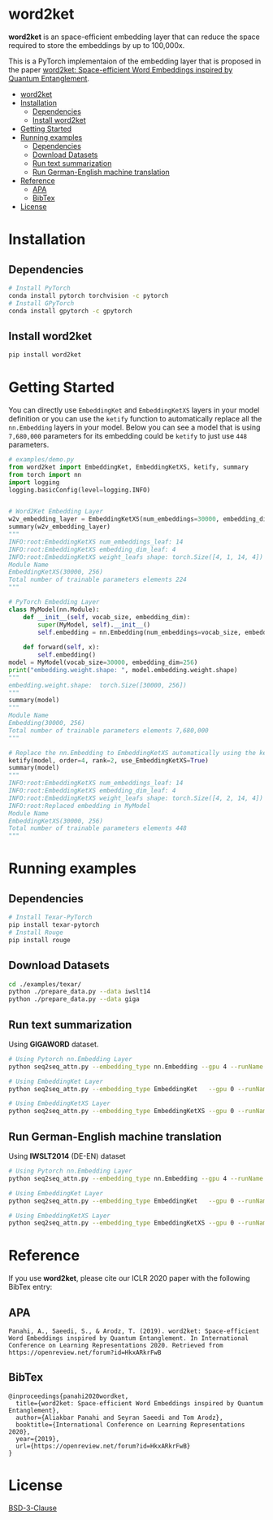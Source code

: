 # word2ket
**word2ket** is an space-efficient embedding layer that can reduce the space required to store the embeddings by up to 100,000x.

This is a PyTorch implementaion of the embedding layer that is proposed in the paper [word2ket: Space-efficient Word Embeddings inspired by Quantum Entanglement](https://arxiv.org/abs/1911.04975). 

- [word2ket](#word2ket)
- [Installation](#installation)
  - [Dependencies](#dependencies)
  - [Install word2ket](#install-word2ket)
- [Getting Started](#getting-started)
- [Running examples](#running-examples)
  - [Dependencies](#dependencies-1)
  - [Download Datasets](#download-datasets)
  - [Run text summarization](#run-text-summarization)
  - [Run German-English machine translation](#run-german-english-machine-translation)
- [Reference](#reference)
  - [APA](#apa)
  - [BibTex](#bibtex)
- [License](#license)

# Installation
## Dependencies
```bash
# Install PyTorch
conda install pytorch torchvision -c pytorch
# Install GPyTorch
conda install gpytorch -c gpytorch
```
## Install word2ket
```bash
pip install word2ket
```
# Getting Started
You can directly use `EmbeddingKet` and `EmbeddingKetXS` layers in your model definition or you can use the `ketify` function to automatically replace all the `nn.Embedding` layers in your model. Below you can see a model that is using `7,680,000` parameters for its embedding could be `ketify` to just use `448` parameters.

```python
# examples/demo.py 
from word2ket import EmbeddingKet, EmbeddingKetXS, ketify, summary
from torch import nn
import logging
logging.basicConfig(level=logging.INFO)


# Word2Ket Embedding Layer
w2v_embedding_layer = EmbeddingKetXS(num_embeddings=30000, embedding_dim=256, order=4, rank=1)
summary(w2v_embedding_layer)
"""
INFO:root:EmbeddingKetXS num_embeddings_leaf: 14
INFO:root:EmbeddingKetXS embedding_dim_leaf: 4
INFO:root:EmbeddingKetXS weight_leafs shape: torch.Size([4, 1, 14, 4])
Module Name                                                                           Total Parameters  Trainable Parameters # Elements in Trainable Parametrs       
EmbeddingKetXS(30000, 256)                                                            1                 1                    224                                     
Total number of trainable parameters elements 224
"""

# PyTorch Embedding Layer
class MyModel(nn.Module):
    def __init__(self, vocab_size, embedding_dim):
        super(MyModel, self).__init__()
        self.embedding = nn.Embedding(num_embeddings=vocab_size, embedding_dim=embedding_dim)
    
    def forward(self, x):
        self.embedding()
model = MyModel(vocab_size=30000, embedding_dim=256)
print("embedding.weight.shape: ", model.embedding.weight.shape)
"""
embedding.weight.shape:  torch.Size([30000, 256])
"""
summary(model)
"""
Module Name                                                                           Total Parameters  Trainable Parameters # Elements in Trainable Parametrs       
Embedding(30000, 256)                                                                 1                 1                    7,680,000                               
Total number of trainable parameters elements 7,680,000
"""

# Replace the nn.Embedding to EmbeddingKetXS automatically using the ketify function.
ketify(model, order=4, rank=2, use_EmbeddingKetXS=True)
summary(model)
"""
INFO:root:EmbeddingKetXS num_embeddings_leaf: 14
INFO:root:EmbeddingKetXS embedding_dim_leaf: 4
INFO:root:EmbeddingKetXS weight_leafs shape: torch.Size([4, 2, 14, 4])
INFO:root:Replaced embedding in MyModel
Module Name                                                                           Total Parameters  Trainable Parameters # Elements in Trainable Parametrs       
EmbeddingKetXS(30000, 256)                                                            1                 1                    448                                     
Total number of trainable parameters elements 448
"""
```

# Running examples
## Dependencies
```bash
# Install Texar-PyTorch
pip install texar-pytorch
# Install Rouge
pip install rouge
```

## Download Datasets
```bash
cd ./examples/texar/
python ./prepare_data.py --data iwslt14
python ./prepare_data.py --data giga
```

## Run text summarization
Using **GIGAWORD** dataset.
```bash
# Using Pytorch nn.Embedding Layer
python seq2seq_attn.py --embedding_type nn.Embedding --gpu 4 --runName G_000 --config-model config_model --config-data config_giga

# Using EmbeddingKet Layer
python seq2seq_attn.py --embedding_type EmbeddingKet   --gpu 0 --runName V2K_G_000       --config-model config_model --config-data config_giga --order 4 --rank 1

# Using EmbeddingKetXS Layer
python seq2seq_attn.py --embedding_type EmbeddingKetXS --gpu 0 --runName V2K_XS_G_000 --config-model config_model --config-data config_giga --order 4 --rank 1
```

## Run German-English machine translation
Using **IWSLT2014** (DE-EN) dataset
```bash
# Using Pytorch nn.Embedding Layer
python seq2seq_attn.py --embedding_type nn.Embedding --gpu 4 --runName I_000 --config-model config_model --config-data config_iwslt14

# Using EmbeddingKet Layer
python seq2seq_attn.py --embedding_type EmbeddingKet   --gpu 0 --runName V2K_I_000       --config-model config_model --config-data config_iwslt14 --order 4 --rank 1

# Using EmbeddingKetXS Layer
python seq2seq_attn.py --embedding_type EmbeddingKetXS --gpu 0 --runName V2K_XS_I_000 --config-model config_model --config-data config_iwslt14 --order 4 --rank 1

```


# Reference
If you use **word2ket**, please cite our ICLR 2020 paper with the following BibTex entry:

## APA
```
Panahi, A., Saeedi, S., & Arodz, T. (2019). word2ket: Space-efficient Word Embeddings inspired by Quantum Entanglement. In International Conference on Learning Representations 2020. Retrieved from https://openreview.net/forum?id=HkxARkrFwB
```

## BibTex
```
@inproceedings{panahi2020wordket,
  title={word2ket: Space-efficient Word Embeddings inspired by Quantum Entanglement},
  author={Aliakbar Panahi and Seyran Saeedi and Tom Arodz},
  booktitle={International Conference on Learning Representations 2020},
  year={2019},
  url={https://openreview.net/forum?id=HkxARkrFwB}
}
```
# License
[BSD-3-Clause](./LICENSE)


